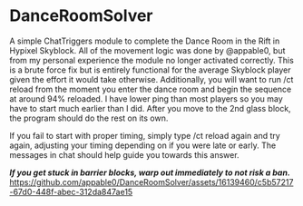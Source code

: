 # DanceRoomSolver
A simple ChatTriggers module to complete the Dance Room in the Rift in Hypixel Skyblock. All of the movement logic was done by @appable0, but from my personal experience the module no longer activated correctly. 
This is a brute force fix but is entirely functional for the average Skyblock player given the effort it would take otherwise. 
Additionally, you will want to run /ct reload from the moment you enter the dance room and begin the sequence at around 94% reloaded. I have lower ping than most players so you may have to start much earlier than I did. After you move to the 2nd
glass block, the program should do the rest on its own. 

If you fail to start with proper timing, simply type /ct reload again and try again, adjusting your timing depending on if you were late or early. The messages in chat should help guide you towards this answer. 

***If you get stuck in barrier blocks, warp out immediately to not risk a ban.***
https://github.com/appable0/DanceRoomSolver/assets/16139460/c5b57217-67d0-448f-abec-312da847ae15

